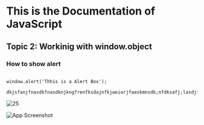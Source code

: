 # This is the Documentation of JavaScript
## Topic 2: Workinig with window.object
### How to show alert

~~~

window.alert('Thhis is a Alert Box');

dkjsfanjfnasdkfnasdknjkngfrenfksdajnfkjweiorjfaeskmnsdk;nfdksafj;lasdjfk;lasfj;sakld
~~~
![25](https://user-images.githubusercontent.com/95132254/143728555-0e605d07-8499-4625-a6ed-8da4e9b2393a.jpg)


![App Screenshot](https://imgur.com/2Pi8pDf.jpg)
